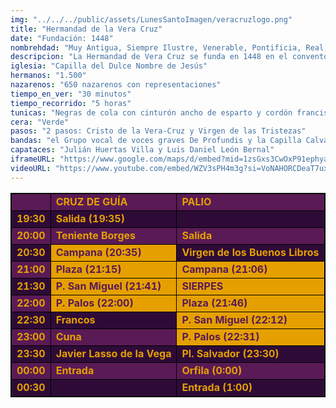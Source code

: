 ```yaml
---
img: "../../../public/assets/LunesSantoImagen/veracruzlogo.png"
title: "Hermandad de la Vera Cruz"
date: "Fundación: 1448"
nombrehdad: "Muy Antigua, Siempre Ilustre, Venerable, Pontificia, Real, Fervorosa, Humilde y Seráfica Hermandad y Archicofradía de Nazarenos de la Santísima Vera- Cruz, Sangre de Nuestro Señor Jesucristo y Tristezas de María Santísima"
descripcion: "La Hermandad de Vera Cruz se funda en 1448 en el convento Casa Grande de San Francisco. Durante cuatro siglos fue una de las corporaciones más importantes de Sevilla. Perdió auge con motivo de la invasión gala, de tal manera que en 1924 cae prácticamente en declive.La hermandad se reorganiza en 1942 en San Alberto y retoma así el testigo de la antigua corporación de la Vera Cruz. Tras la referida reorganización, el Cristo volvería a salir en 1944. En 1957 lo hizo la Virgen."
iglesia: "Capilla del Dulce Nombre de Jesús"
hermanos: "1.500"
nazarenos: "650 nazarenos con representaciones"
tiempo_en_ver: "30 minutos"
tiempo_recorrido: "5 horas"
tunicas: "Negras de cola con cinturón ancho de esparto y cordón franciscano"
cera: "Verde"
pasos: "2 pasos: Cristo de la Vera-Cruz y Virgen de las Tristezas"
bandas: "el Grupo vocal de voces graves De Profundis y la Capilla Calvarium, el Cristo; y Capilla Musical Ars Sacra en el palio."
capataces: "Julián Huertas Villa y Luis Daniel León Bernal"
iframeURL: "https://www.google.com/maps/d/embed?mid=1zsGxs3CwOxP91ephyaX7iVzGIcDDc2_h&ehbc=2E312F"
videoURL: "https://www.youtube.com/embed/WZV3sPH4m3g?si=VoNAHORCDeaT7uxW"
---
```



<table class="recorrido" style="width: 100%; border-collapse: collapse; text-align: left; border: 1px solid black;">
  <tbody>
    <tr style="background-color: #5a1a55; color: #e5a000; font-weight: bold;">
      <td style="border: 1px solid black; text-align: center;"></td>
      <td style="border: 1px solid black;">CRUZ DE GUÍA</td>
      <td style="border: 1px solid black;">PALIO</td>
    </tr>
    <tr style="background-color: #2e0b37; color: #e5a000; font-weight: bold;">
      <td style="border: 1px solid black; text-align: center;">19:30</td>
      <td style="border: 1px solid black;">Salida (19:35)</td>
      <td style="border: 1px solid black;"></td>
    </tr>
    <tr style="background-color: #5a1a55; color: #e5a000; font-weight: bold;">
      <td style="border: 1px solid black; text-align: center;">20:00</td>
      <td style="border: 1px solid black;">Teniente Borges</td>
      <td style="border: 1px solid black;">Salida</td>
    </tr>
    <tr style="background-color: #2e0b37; color: #e5a000; font-weight: bold;">
      <td style="border: 1px solid black; text-align: center;">20:30</td>
      <td style="background-color: #e5a000; color: #5a1a55; font-weight: bold; border: 1px solid black;">Campana (20:35)</td>
      <td style="border: 1px solid black;">Virgen de los Buenos Libros</td>
    </tr>
    <tr style="background-color: #5a1a55; color: #e5a000; font-weight: bold;">
      <td style="border: 1px solid black; text-align: center;">21:00</td>
      <td style="background-color: #e5a000; color: #5a1a55; font-weight: bold; border: 1px solid black;">Plaza (21:15)</td>
      <td style="background-color: #e5a000; color: #5a1a55; font-weight: bold; border: 1px solid black;">Campana (21:06)</td>
    </tr>
    <tr style="background-color: #2e0b37; color: #e5a000; font-weight: bold;">
      <td style="border: 1px solid black; text-align: center;">21:30</td>
      <td style="background-color: #e5a000; color: #5a1a55; font-weight: bold; border: 1px solid black;">P. San Miguel (21:41)</td>
      <td style="background-color: #e5a000; color: #5a1a55; font-weight: bold; border: 1px solid black;">SIERPES</td>
    </tr>
    <tr style="background-color: #5a1a55; color: #e5a000; font-weight: bold;">
      <td style="border: 1px solid black; text-align: center;">22:00</td>
      <td style="background-color: #e5a000; color: #5a1a55; font-weight: bold; border: 1px solid black;">P. Palos (22:00)</td>
      <td style="background-color: #e5a000; color: #5a1a55; font-weight: bold; border: 1px solid black;">Plaza (21:46)</td>
    </tr>
    <tr style="background-color: #2e0b37; color: #e5a000; font-weight: bold;">
      <td style="border: 1px solid black; text-align: center;">22:30</td>
      <td style="border: 1px solid black;">Francos</td>
      <td style="background-color: #e5a000; color: #5a1a55; font-weight: bold; border: 1px solid black;">P. San Miguel (22:12)</td>
    </tr>
    <tr style="background-color: #5a1a55; color: #e5a000; font-weight: bold;">
      <td style="border: 1px solid black; text-align: center;">23:00</td>
      <td style="border: 1px solid black;">Cuna</td>
      <td style="background-color: #e5a000; color: #5a1a55; font-weight: bold; border: 1px solid black;">P. Palos (22:31)</td>
    </tr>
    <tr style="background-color: #2e0b37; color: #e5a000; font-weight: bold;">
      <td style="border: 1px solid black; text-align: center;">23:30</td>
      <td style="border: 1px solid black;">Javier Lasso de la Vega</td>
      <td style="border: 1px solid black;">Pl. Salvador (23:30)</td>
    </tr>
    <tr style="background-color: #5a1a55; color: #e5a000; font-weight: bold;">
      <td style="border: 1px solid black; text-align: center;">00:00</td>
      <td style="border: 1px solid black;">Entrada</td>
      <td style="border: 1px solid black;">Orfila (0:00)</td>
    </tr>
    <tr style="background-color: #2e0b37; color: #e5a000; font-weight: bold;">
      <td style="border: 1px solid black; text-align: center;">00:30</td>
      <td style="border: 1px solid black;"></td>
      <td style="border: 1px solid black;">Entrada (1:00)</td>
    </tr>
  </tbody>
</table>